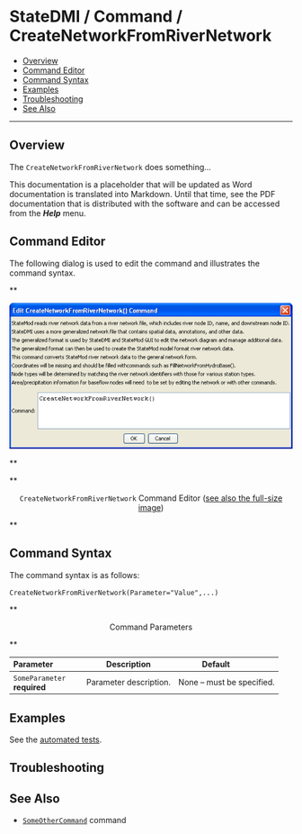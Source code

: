 # StateDMI / Command / CreateNetworkFromRiverNetwork #

* [Overview](#overview)
* [Command Editor](#command-editor)
* [Command Syntax](#command-syntax)
* [Examples](#examples)
* [Troubleshooting](#troubleshooting)
* [See Also](#see-also)

-------------------------

## Overview ##

The `CreateNetworkFromRiverNetwork` does something...

This documentation is a placeholder that will be updated as Word documentation is translated into Markdown.
Until that time, see the PDF documentation that is distributed with the software and can be accessed
from the ***Help*** menu.

## Command Editor ##

The following dialog is used to edit the command and illustrates the command syntax.

**<p style="text-align: center;">
![CreateNetworkFromRiverNetwork](CreateNetworkFromRiverNetwork.png)
</p>**

**<p style="text-align: center;">
`CreateNetworkFromRiverNetwork` Command Editor (<a href="../CreateNetworkFromRiverNetwork.png">see also the full-size image</a>)
</p>**

## Command Syntax ##

The command syntax is as follows:

```text
CreateNetworkFromRiverNetwork(Parameter="Value",...)
```
**<p style="text-align: center;">
Command Parameters
</p>**

| **Parameter**&nbsp;&nbsp;&nbsp;&nbsp;&nbsp;&nbsp;&nbsp;&nbsp;&nbsp;&nbsp;&nbsp;&nbsp; | **Description** | **Default**&nbsp;&nbsp;&nbsp;&nbsp;&nbsp;&nbsp;&nbsp;&nbsp;&nbsp;&nbsp; |
| --------------|-----------------|----------------- |
|`SomeParameter`<br>**required**|Parameter description.|None – must be specified.|

## Examples ##

See the [automated tests](https://github.com/OpenCDSS/cdss-app-statedmi-test/tree/master/test/regression/commands/CreateNetworkFromRiverNetwork).

## Troubleshooting ##

## See Also ##

* [`SomeOtherCommand`](../SomeOtherCommand/SomeOtherCommand) command
